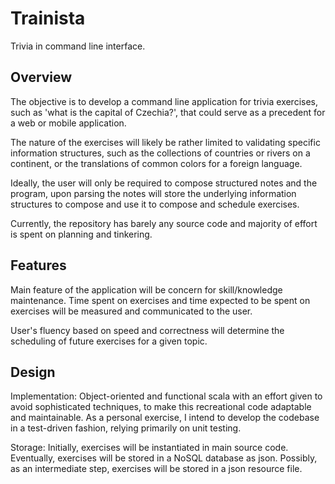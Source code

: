 # Trainista
Trivia in command line interface.

## Overview

The objective is to develop a command line application for trivia exercises,
such as 'what is the capital of Czechia?', that could serve as a precedent
for a web or mobile application.

The nature of the exercises will likely be rather limited to validating specific
information structures, such as the collections of countries or rivers on a continent,
or the translations of common colors for a foreign language.

Ideally, the user will only be required to compose structured notes and the program,
upon parsing the notes will store the underlying information structures to compose and use it
to compose and schedule exercises.

Currently, the repository has barely any source code and majority of effort is spent on
planning and tinkering.

## Features

Main feature of the application will be concern for skill/knowledge maintenance.
Time spent on exercises and time expected to be spent on exercises will be measured
and communicated to the user.

User's fluency based on speed and correctness will determine the scheduling of future exercises
for a given topic.

## Design 

Implementation:
Object-oriented and functional scala with an effort given to avoid sophisticated techniques,
to make this recreational code adaptable and maintainable.
As a personal exercise, I intend to develop the codebase in a test-driven fashion,
relying primarily on unit testing. 

Storage:
Initially, exercises will be instantiated in main source code.
Eventually, exercises will be stored in a NoSQL database as json.
Possibly, as an intermediate step, exercises will be stored in a json resource file.
